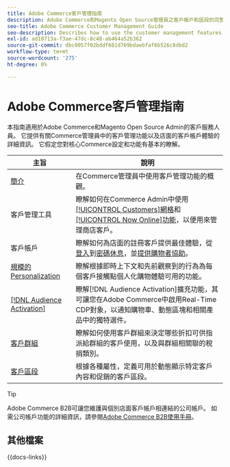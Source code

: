 ```yaml
---
title: Adobe Commerce客戶管理指南
description: Adobe Commerce和Magento Open Source管理員之客戶帳戶和區段的完整資訊，包括設定。
seo-title: Adobe Commerce Customer Management Guide
seo-description: Describes how to use the customer management features in Adobe Commerce or Magento Open Source.
exl-id: ad10713a-f3ae-47dc-8c48-ab464a52b362
source-git-commit: dbc0057f02bddf681d769bdaebfaf6b526c8dbd2
workflow-type: tm+mt
source-wordcount: '275'
ht-degree: 0%

---
```



# Adobe Commerce客戶管理指南

本指南適用於Adobe Commerce和Magento Open Source Admin的客戶服務人員。 它提供有關Commerce管理員中的客戶管理功能以及店面的客戶帳戶體驗的詳細資訊。 它假定您對核心Commerce設定和功能有基本的瞭解。

| 主旨 | 說明 |
| ------- | ----------- |
| [簡介](customers-introduction.md) | 在Commerce管理員中使用客戶管理功能的概觀。 |
| 客戶管理工具 | 瞭解如何在Commerce Admin中使用[[!UICONTROL Customers]網格](customers-all.md)和[[!UICONTROL Now Online]功能](now-online.md)，以便用來管理商店客戶。 |
| 客戶帳戶 | 瞭解如何為店面的註冊客戶提供最佳體驗，從[登入](login-landing-page.md)到[密碼休息](password-reset.md)，並[提供購物者協助](login-as-customer.md)。 |
| [規模的Personalization](personalize-scale.md) | 瞭解根據即時上下文和先前觀察到的行為為每個客戶接觸點個人化購物體驗可用的功能。 |
| [[!DNL Audience Activation]](audience-activation.md) | 瞭解[!DNL Audience Activation]擴充功能，其可讓您在Adobe Commerce中啟用Real-Time CDP對象，以通知購物車、動態區塊和相關產品中的獨特選件。 |
| [客戶群組](customer-groups.md) | 瞭解如何使用客戶群組來決定哪些折扣可供指派給群組的客戶使用，以及與群組相關聯的稅捐類別。 |
| [客戶區段](customer-segments.md) | 根據各種屬性，定義可用於動態顯示特定客戶內容和促銷的客戶區段。 |

>[!TIP]
>
>Adobe Commerce B2B可讓您維護與個別店面客戶帳戶相連結的公司帳戶。 如需公司帳戶功能的詳細資訊，請參閱[Adobe Commerce B2B使用手冊](../b2b/account-companies.md)。

## 其他檔案

{{docs-links}}
